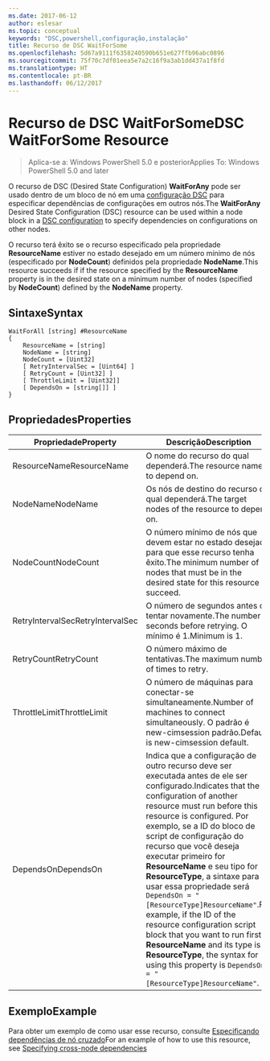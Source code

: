 ```yaml
---
ms.date: 2017-06-12
author: eslesar
ms.topic: conceptual
keywords: "DSC,powershell,configuração,instalação"
title: Recurso de DSC WaitForSome
ms.openlocfilehash: 5d67a9111f6358240590b651e627ffb96abc0896
ms.sourcegitcommit: 75f70c7df01eea5e7a2c16f9a3ab1dd437a1f8fd
ms.translationtype: HT
ms.contentlocale: pt-BR
ms.lasthandoff: 06/12/2017
---
```

# <a name="dsc-waitforsome-resource"></a><span data-ttu-id="5c64c-103">Recurso de DSC WaitForSome</span><span class="sxs-lookup"><span data-stu-id="5c64c-103">DSC WaitForSome Resource</span></span>

> <span data-ttu-id="5c64c-104">Aplica-se a: Windows PowerShell 5.0 e posterior</span><span class="sxs-lookup"><span data-stu-id="5c64c-104">Applies To: Windows PowerShell 5.0 and later</span></span>

<span data-ttu-id="5c64c-105">O recurso de DSC (Desired State Configuration) **WaitForAny** pode ser usado dentro de um bloco de nó em uma [configuração DSC](configurations.md) para especificar dependências de configurações em outros nós.</span><span class="sxs-lookup"><span data-stu-id="5c64c-105">The **WaitForAny** Desired State Configuration (DSC) resource can be used within a node block in a [DSC configuration](configurations.md) to specify dependencies on configurations on other nodes.</span></span>

<span data-ttu-id="5c64c-106">O recurso terá êxito se o recurso especificado pela propriedade **ResourceName** estiver no estado desejado em um número mínimo de nós (especificado por **NodeCount**) definidos pela propriedade **NodeName**.</span><span class="sxs-lookup"><span data-stu-id="5c64c-106">This resource succeeds if if the resource specified by the **ResourceName** property is in the desired state on a minimum number of nodes (specified by **NodeCount**) defined by the **NodeName** property.</span></span> 


## <a name="syntax"></a><span data-ttu-id="5c64c-107">Sintaxe</span><span class="sxs-lookup"><span data-stu-id="5c64c-107">Syntax</span></span>

```
WaitForAll [string] #ResourceName
{
    ResourceName = [string]
    NodeName = [string]
    NodeCount = [Uint32]
    [ RetryIntervalSec = [Uint64] ]
    [ RetryCount = [Uint32] ] 
    [ ThrottleLimit = [Uint32]]
    [ DependsOn = [string[]] ]
}
```

## <a name="properties"></a><span data-ttu-id="5c64c-108">Propriedades</span><span class="sxs-lookup"><span data-stu-id="5c64c-108">Properties</span></span>

|  <span data-ttu-id="5c64c-109">Propriedade</span><span class="sxs-lookup"><span data-stu-id="5c64c-109">Property</span></span>  |  <span data-ttu-id="5c64c-110">Descrição</span><span class="sxs-lookup"><span data-stu-id="5c64c-110">Description</span></span>   | 
|---|---| 
| <span data-ttu-id="5c64c-111">ResourceName</span><span class="sxs-lookup"><span data-stu-id="5c64c-111">ResourceName</span></span>| <span data-ttu-id="5c64c-112">O nome do recurso do qual dependerá.</span><span class="sxs-lookup"><span data-stu-id="5c64c-112">The resource name to depend on.</span></span>| 
| <span data-ttu-id="5c64c-113">NodeName</span><span class="sxs-lookup"><span data-stu-id="5c64c-113">NodeName</span></span>| <span data-ttu-id="5c64c-114">Os nós de destino do recurso do qual dependerá.</span><span class="sxs-lookup"><span data-stu-id="5c64c-114">The target nodes of the resource to depend on.</span></span>| 
| <span data-ttu-id="5c64c-115">NodeCount</span><span class="sxs-lookup"><span data-stu-id="5c64c-115">NodeCount</span></span>| <span data-ttu-id="5c64c-116">O número mínimo de nós que devem estar no estado desejado para que esse recurso tenha êxito.</span><span class="sxs-lookup"><span data-stu-id="5c64c-116">The minimum number of nodes that must be in the desired state for this resource to succeed.</span></span>|
| <span data-ttu-id="5c64c-117">RetryIntervalSec</span><span class="sxs-lookup"><span data-stu-id="5c64c-117">RetryIntervalSec</span></span>| <span data-ttu-id="5c64c-118">O número de segundos antes de tentar novamente.</span><span class="sxs-lookup"><span data-stu-id="5c64c-118">The number of seconds before retrying.</span></span> <span data-ttu-id="5c64c-119">O mínimo é 1.</span><span class="sxs-lookup"><span data-stu-id="5c64c-119">Minimum is 1.</span></span>| 
| <span data-ttu-id="5c64c-120">RetryCount</span><span class="sxs-lookup"><span data-stu-id="5c64c-120">RetryCount</span></span>| <span data-ttu-id="5c64c-121">O número máximo de tentativas.</span><span class="sxs-lookup"><span data-stu-id="5c64c-121">The maximum number of times to retry.</span></span>| 
| <span data-ttu-id="5c64c-122">ThrottleLimit</span><span class="sxs-lookup"><span data-stu-id="5c64c-122">ThrottleLimit</span></span>| <span data-ttu-id="5c64c-123">O número de máquinas para conectar-se simultaneamente.</span><span class="sxs-lookup"><span data-stu-id="5c64c-123">Number of machines to connect simultaneously.</span></span> <span data-ttu-id="5c64c-124">O padrão é new-cimsession padrão.</span><span class="sxs-lookup"><span data-stu-id="5c64c-124">Default is new-cimsession default.</span></span>| 
| <span data-ttu-id="5c64c-125">DependsOn</span><span class="sxs-lookup"><span data-stu-id="5c64c-125">DependsOn</span></span> | <span data-ttu-id="5c64c-126">Indica que a configuração de outro recurso deve ser executada antes de ele ser configurado.</span><span class="sxs-lookup"><span data-stu-id="5c64c-126">Indicates that the configuration of another resource must run before this resource is configured.</span></span> <span data-ttu-id="5c64c-127">Por exemplo, se a ID do bloco de script de configuração do recurso que você deseja executar primeiro for __ResourceName__ e seu tipo for __ResourceType__, a sintaxe para usar essa propriedade será `DependsOn = "[ResourceType]ResourceName"`.</span><span class="sxs-lookup"><span data-stu-id="5c64c-127">For example, if the ID of the resource configuration script block that you want to run first is __ResourceName__ and its type is __ResourceType__, the syntax for using this property is `DependsOn = "[ResourceType]ResourceName"`.</span></span>|


## <a name="example"></a><span data-ttu-id="5c64c-128">Exemplo</span><span class="sxs-lookup"><span data-stu-id="5c64c-128">Example</span></span>

<span data-ttu-id="5c64c-129">Para obter um exemplo de como usar esse recurso, consulte [Especificando dependências de nó cruzado](crossNodeDependencies.md)</span><span class="sxs-lookup"><span data-stu-id="5c64c-129">For an example of how to use this resource, see [Specifying cross-node dependencies](crossNodeDependencies.md)</span></span>

